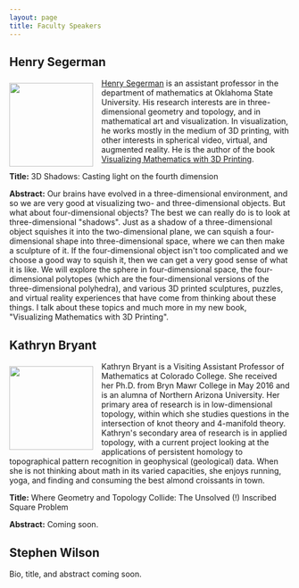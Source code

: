 ```yaml
---
layout: page
title: Faculty Speakers
---
```


<h2>Henry Segerman</h2>

<p><img src="{{ site.baseurl }}/Segerman1.jpg" align="left" width="150" img style="margin: 8px 15px 0 0"/><a href="http://www.segerman.org">Henry Segerman</a> is an assistant professor in the department of mathematics at Oklahoma State University. His research interests are in three-dimensional geometry and topology, and in mathematical art and visualization. In visualization, he works mostly in the medium of 3D printing, with other interests in spherical video, virtual, and augmented reality. He is the author of the book <a href="http://www.3dprintmath.com">Visualizing Mathematics with 3D Printing</a>.</p>

<p><b>Title:</b> 3D Shadows: Casting light on the fourth dimension</p>

<p><b>Abstract:</b> Our brains have evolved in a three-dimensional environment, and so we are very good at visualizing two- and three-dimensional objects. But what about four-dimensional objects? The best we can really do is to look at three-dimensional "shadows". Just as a shadow of a three-dimensional object squishes it into the two-dimensional plane, we can squish a four-dimensional shape into three-dimensional space, where we can then make a sculpture of it. If the four-dimensional object isn't too complicated and we choose a good way to squish it, then we can get a very good sense of what it is like. We will explore the sphere in four-dimensional space, the four-dimensional polytopes (which are the four-dimensional versions of the three-dimensional polyhedra), and various 3D printed sculptures, puzzles, and virtual reality experiences that have come from thinking about these things. I talk about these topics and much more in my new book, "Visualizing Mathematics with 3D Printing".</p>

<h2>Kathryn Bryant</h2>

<p><img src="{{ site.baseurl }}/Bryant.jpg" align="left" width="150" img style="margin: 8px 15px 0 0"/>Kathryn Bryant is a Visiting Assistant Professor of Mathematics at Colorado College. She received her Ph.D. from Bryn Mawr College in May 2016 and is an alumna of Northern Arizona University. Her primary area of research is in low-dimensional topology, within which she studies questions in the intersection of knot theory and 4-manifold theory. Kathryn's secondary area of research is in applied topology, with a current project looking at the applications of persistent homology to topographical pattern recognition in geophysical (geological) data. When she is not thinking about math in its varied capacities, she enjoys running, yoga, and finding and consuming the best almond croissants in town.</p>

<p><b>Title:</b> Where Geometry and Topology Collide: The Unsolved (!) Inscribed Square Problem</p>

<p><b>Abstract:</b> Coming soon.</p>

<h2>Stephen Wilson</h2>

<p>Bio, title, and abstract coming soon.</p>
